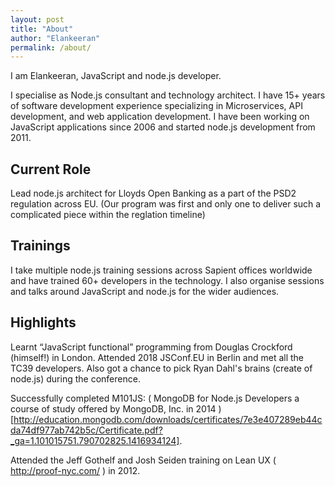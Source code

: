```yaml
---
layout: post
title: "About"
author: "Elankeeran"
permalink: /about/
---
```


I am Elankeeran, JavaScript and node.js developer.

I specialise as Node.js consultant and technology architect.
I have 15+ years of software development experience specializing in Microservices, API development, and web application development. 
I have been working on JavaScript applications since 2006 and started node.js development from 2011.

## Current Role ##
Lead node.js architect for Lloyds Open Banking as a part of the PSD2 regulation across EU.
(Our program was first and only one to deliver such a complicated piece within the reglation timeline)

## Trainings ##
I take multiple node.js training sessions across Sapient offices worldwide and have trained 60+ developers in the technology. 
I also organise sessions and talks around JavaScript and node.js for the wider audiences.

## Highlights ##
Learnt “JavaScript functional” programming from Douglas Crockford (himself!) in London.
Attended 2018 JSConf.EU in Berlin and met all the TC39 developers. 
Also got a chance to pick Ryan Dahl's brains (create of node.js) during the conference. 

Successfully completed M101JS: ( MongoDB for Node.js Developers a course of study offered by MongoDB, Inc. in 2014 )[http://education.mongodb.com/downloads/certificates/7e3e407289eb44cda74df977ab742b5c/Certificate.pdf?_ga=1.101015751.790702825.1416934124].

Attended the Jeff Gothelf and Josh Seiden  training on Lean UX ( http://proof-nyc.com/ ) in 2012.
 
 
